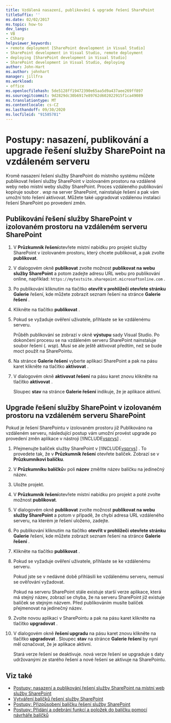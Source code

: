 ```yaml
---
title: Vzdálená nasazení, publikování & upgrade řešení SharePoint
titleSuffix: ''
ms.date: 02/02/2017
ms.topic: how-to
dev_langs:
- VB
- CSharp
helpviewer_keywords:
- remote deployment [SharePoint development in Visual Studio]
- SharePoint development in Visual Studio, remote deployment
- deploying [SharePoint development in Visual Studio]
- SharePoint development in Visual Studio, deploying
author: John-Hart
ms.author: johnhart
manager: jillfra
ms.workload:
- office
ms.openlocfilehash: 5de5128ff19472390e65aa5d9a437aee269ff897
ms.sourcegitcommit: 9d2829dc30b6917e89762d602022915f1ca49089
ms.translationtype: MT
ms.contentlocale: cs-CZ
ms.lasthandoff: 09/30/2020
ms.locfileid: "91585781"
---
```

# <a name="how-to-deploy-publish-and-upgrade-sharepoint-solutions-on-a-remote-server"></a>Postupy: nasazení, publikování a upgrade řešení služby SharePoint na vzdáleném serveru
  Kromě nasazení řešení služby SharePoint do místního systému můžete publikovat řešení služby SharePoint v izolovaném prostoru na vzdálené weby nebo místní weby služby SharePoint. Proces vzdáleného publikování kopíruje soubor *. wsp* na server SharePoint, nainstaluje řešení a pak vám umožní toto řešení aktivovat. Můžete také upgradovat vzdálenou instalaci řešení SharePoint po provedení změn.

## <a name="to-publish-a-sandboxed-sharepoint-solution-to-a-remote-sharepoint-server"></a>Publikování řešení služby SharePoint v izolovaném prostoru na vzdáleném serveru SharePoint

1. V **Průzkumník řešení**otevřete místní nabídku pro projekt služby SharePoint v izolovaném prostoru, který chcete publikovat, a pak zvolte **publikovat**.

2. V dialogovém okně **publikovat** zvolte možnost **publikovat na webu služby SharePoint** a potom zadejte adresu URL webu pro publikování online, například: `https://mytestsite.sharepoint.microsoftonline.com` .

3. Po publikování kliknutím na tlačítko **otevřít v prohlížeči otevřete stránku Galerie** řešení, kde můžete zobrazit seznam řešení na stránce **Galerie řešení** .

4. Klikněte na tlačítko **publikovat** .

5. Pokud se vyžaduje ověření uživatele, přihlaste se ke vzdálenému serveru.

     Průběh publikování se zobrazí v okně **výstupu** sady Visual Studio. Po dokončení procesu se na vzdáleném serveru SharePoint nainstaluje soubor řešení (*. wsp*). Musí se ale ještě aktivovat předtím, než se bude moct použít na SharePointu.

6. Na stránce **Galerie řešení** vyberte aplikaci SharePoint a pak na pásu karet klikněte na tlačítko **aktivovat** .

7. V dialogovém okně **aktivovat řešení** na pásu karet znovu klikněte na tlačítko **aktivovat** .

     Sloupec **stav** na stránce **Galerie řešení** indikuje, že je aplikace aktivní.

## <a name="to-upgrade-a-sandboxed-sharepoint-solution-on-a-remote-sharepoint-server"></a>Upgrade řešení služby SharePoint v izolovaném prostoru na vzdáleném serveru SharePoint
 Pokud je řešení SharePointu v izolovaném prostoru již Publikováno na vzdáleném serveru, následující postup vám umožní provést upgrade po provedení změn aplikace v nástroji [!INCLUDE[vsprvs](../sharepoint/includes/vsprvs-md.md)] .

1. Přejmenujte balíček služby SharePoint v [!INCLUDE[vsprvs](../sharepoint/includes/vsprvs-md.md)] . To provedete tak, že v **Průzkumník řešení** otevřete balíček. Zobrazí se v **Průzkumníkovi balíčku**.

2. V **Průzkumníku balíčků**v poli **název** změňte název balíčku na jedinečný název.

3. Uložte projekt.

4. V **Průzkumník řešení**otevřete místní nabídku pro projekt a poté zvolte možnost **publikovat**.

5. V dialogovém okně **publikovat** zvolte možnost **publikovat na webu služby SharePoint** a potom v případě, že chybí adresa URL vzdáleného serveru, na kterém je řešení uloženo, zadejte.

6. Po publikování kliknutím na tlačítko **otevřít v prohlížeči otevřete stránku Galerie** řešení, kde můžete zobrazit seznam řešení na stránce **Galerie řešení** .

7. Klikněte na tlačítko **publikovat** .

8. Pokud se vyžaduje ověření uživatele, přihlaste se ke vzdálenému serveru.

     Pokud jste se v nedávné době přihlásili ke vzdálenému serveru, nemusí se ověřování vyžadovat.

     Pokud na serveru SharePoint stále existuje starší verze aplikace, která má stejný název, zobrazí se chyba, že na serveru SharePoint již existuje balíček se stejným názvem. Před publikováním musíte balíček přejmenovat na jedinečný název.

9. Zvolte novou aplikaci v SharePointu a pak na pásu karet klikněte na tlačítko **upgradovat** .

10. V dialogovém okně **řešení upgradu** na pásu karet znovu klikněte na tlačítko **upgradovat** . Sloupec **stav** na stránce **Galerie řešení** by nyní měl označovat, že je aplikace aktivní.

     Stará verze řešení se deaktivuje. nová verze řešení se upgraduje s daty udržovanými ze starého řešení a nové řešení se aktivuje na SharePointu.

## <a name="see-also"></a>Viz také
- [Postupy: nasazení a publikování řešení služby SharePoint na místní web služby SharePoint](../sharepoint/how-to-deploy-and-publish-a-sharepoint-solution-to-a-local-sharepoint-site.md)
- [Vytváření balíčků řešení služby SharePoint](../sharepoint/creating-sharepoint-solution-packages.md)
- [Postupy: Přizpůsobení balíčku řešení služby SharePoint](../sharepoint/how-to-customize-a-sharepoint-solution-package.md)
- [Postupy: Přidání a odebrání funkcí a položek do balíčku pomocí návrháře balíčků](../sharepoint/how-to-add-and-remove-features-and-items-to-a-package-by-using-the-package-designer.md)

